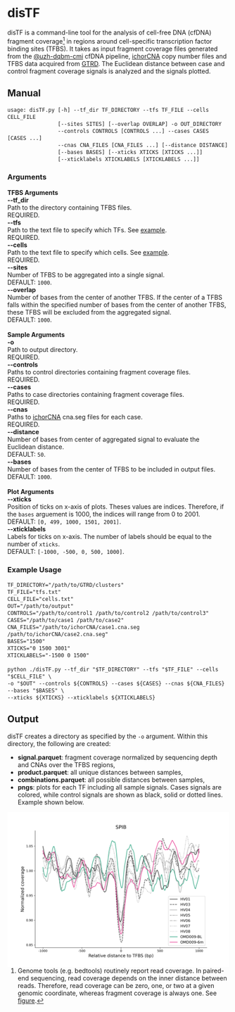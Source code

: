 # disTF
disTF is a command-line tool for the analysis of cell-free DNA (cfDNA) fragment coverage[^note] in regions around cell-specific transcription factor binding sites (TFBS). It takes as input fragment coverage files generated from the [@uzh-dqbm-cmi](https://github.com/uzh-dqbm-cmi) cfDNA pipeline, [ichorCNA](https://github.com/broadinstitute/ichorCNA) copy number files and TFBS data acquired from [GTRD](http://gtrd.biouml.org:8888/downloads/current/intervals/chip-seq/). The Euclidean distance between case and control fragment coverage signals is analyzed and the signals plotted.
[^note]: Genome tools (e.g. bedtools) routinely report read coverage. In paired-end sequencing, read coverage depends on the inner distance between reads. Therefore, read coverage can be zero, one, or two at a given genomic coordinate, whereas fragment coverage is always one. See [figure](read_v_frag_cov.png).
## Manual
~~~text
usage: disTF.py [-h] --tf_dir TF_DIRECTORY --tfs TF_FILE --cells CELL_FILE
                [--sites SITES] [--overlap OVERLAP] -o OUT_DIRECTORY
                --controls CONTROLS [CONTROLS ...] --cases CASES [CASES ...]
                --cnas CNA_FILES [CNA_FILES ...] [--distance DISTANCE]
                [--bases BASES] [--xticks XTICKS [XTICKS ...]]
                [--xticklabels XTICKLABELS [XTICKLABELS ...]]
~~~

### Arguments
**TFBS Arguments**<br />
**--tf_dir**<br />
Path to the directory containing TFBS files.<br /> 
REQUIRED.<br />
**--tfs**<br />
Path to the text file to specify which TFs. See [example](TFBS/heme_tfs.txt).<br />
REQUIRED.<br />
**--cells**<br />
Path to the text file to specify which cells. See [example](TFBS/heme_cells.txt).<br /> 
REQUIRED.<br />
**--sites**<br />
Number of TFBS to be aggregated into a single signal.<br /> 
DEFAULT: `1000`.<br />
**--overlap**<br />
Number of bases from the center of another TFBS. If the center of a TFBS falls within the specified number of bases from the center of another TFBS, these TFBS will be excluded from the aggregated signal.<br />
DEFAULT: `1000`.<br />
<br />
**Sample Arguments**<br />
**-o**<br />
Path to output directory.<br />
REQUIRED.<br />
**--controls**<br />
Paths to control directories containing fragment coverage files.<br />
REQUIRED.<br />
**--cases**<br />
Paths to case directories containing fragment coverage files.<br />
REQUIRED.<br />
**--cnas**<br />
Paths to [ichorCNA](https://github.com/broadinstitute/ichorCNA) cna.seg files for each case.<br />
REQUIRED.<br />
**--distance**<br />
Number of bases from center of aggregated signal to evaluate the Euclidean distance.<br />
DEFAULT: `50`.<br />
**--bases**<br />
Number of bases from the center of TFBS to be included in output files.<br />
DEFAULT: `1000`.<br />
<br />
**Plot Arguments**<br />
**--xticks**<br />
Position of ticks on x-axis of plots. Theses values are indices. Therefore, if the `bases` arguement is 1000, the indices will range from 0 to 2001.<br />DEFAULT: `[0, 499, 1000, 1501, 2001]`.<br />
**--xticklabels**<br /> 
Labels for ticks on x-axis. The number of labels should be equal to the number of `xticks`.<br />
DEFAULT: `[-1000, -500, 0, 500, 1000]`.

### Example Usage
~~~text
TF_DIRECTORY="/path/to/GTRD/clusters"
TF_FILE="tfs.txt"
CELL_FILE="cells.txt"
OUT="/path/to/output"
CONTROLS="/path/to/control1 /path/to/control2 /path/to/control3"
CASES="/path/to/case1 /path/to/case2"
CNA_FILES="/path/to/ichorCNA/case1.cna.seg /path/to/ichorCNA/case2.cna.seg"
BASES="1500"
XTICKS="0 1500 3001"
XTICKLABELS="-1500 0 1500"

python ./disTF.py --tf_dir "$TF_DIRECTORY" --tfs "$TF_FILE" --cells "$CELL_FILE" \
-o "$OUT" --controls ${CONTROLS} --cases ${CASES} --cnas ${CNA_FILES} --bases "$BASES" \
--xticks ${XTICKS} --xticklabels ${XTICKLABELS} 
~~~


## Output
disTF creates a directory as specified by the `-o` argument. Within this directory, the following are created:<br />
- **signal.parquet**: fragment coverage normalized by sequencing depth and CNAs over the TFBS regions,<br />
- **product.parquet**: all unique distances between samples,<br />
- **combinations.parquet**: all possible distances between samples,<br />
- **pngs**: plots for each TF including all sample signals. Cases signals are colored, while control signals are shown as black, solid or dotted lines. Example shown below.<br />
<p align="left">
<img align="left" src="output_ex.png" width="600">
</p>
<br />
<br />
<br />
<br />
<br />
<br />
<br />
<br />
<br />
<br />
<br />
<br />
<br />
<br />
<br />
<br />
<br />
<br />
